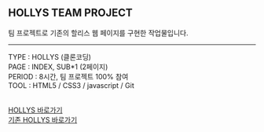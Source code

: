 ## HOLLYS TEAM PROJECT

팀 프로젝트로 기존의 할리스 웹 페이지를 구현한 작업물입니다.

<hr>
TYPE : HOLLYS (클론코딩) <br>
PAGE : INDEX, SUB*1 (2페이지)<br>
PERIOD : 8시간, 팀 프로젝트 100% 참여<br>
TOOL : HTML5 / CSS3 / javascript / Git<br><br>


[HOLLYS 바로가기](https://eunbi1228.github.io/HOLLYS/index.html)<br>
[기존 HOLLYS 바로가기](https://www.hollys.co.kr/)
